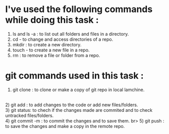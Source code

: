 # I've used the following commands while doing this task :

1) ls and ls -a : to list out all folders and files in a directory.
2) cd - to change and access directories of a repo.
3) mkdir : to create a new directory.
4) touch - to create a new file in a repo.
5) rm : to remove a file or folder from a repo.

# git commands used in this task :

1) git clone : to clone or make a copy of git repo in local lamchine.
 <br>
2) git add : to add changes to the code or add new files/folders.
 <br>
3) git status: to chech if the changes made are commited and to check untracked files/folders.
 <br>
4) git commit -m : to commit the changes and to save them.
 br>
5) git push : to save the changes and make a copy in the remote repo.

